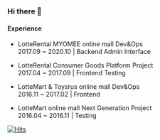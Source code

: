 ### Hi there 👋
#### Experience

* LotteRental MYOMEE online mall Dev&Ops<br/>
  2017.09 ~ 2020.10 | Backend Admin Interface

* LotteRental Consumer Goods Platform Project<br/>
  2017.04 ~ 2017.09 | Frontend Testing

* LotteMart & Toysrus online mall Dev&Ops<br/>
  2016.11 ~ 2017.02 | Frontend

* LotteMart online mall Next Generation Project<br/>
  2016.04 ~ 2016.11 | Testing

[![Hits](https://hits.seeyoufarm.com/api/count/incr/badge.svg?url=https%3A%2F%2Fgithub.com%2Fkimkonpig&count_bg=%23943DC8&title_bg=%23555555&icon=&icon_color=%23E7E7E7&title=hits&edge_flat=false)](https://hits.seeyoufarm.com)

<!--
**kimkonpig/kimkonpig** is a ✨ _special_ ✨ repository because its `README.md` (this file) appears on your GitHub profile.

Here are some ideas to get you started:

- 🔭 I’m currently working on ...
- 🌱 I’m currently learning ...
- 👯 I’m looking to collaborate on ...
- 🤔 I’m looking for help with ...
- 💬 Ask me about ...
- 📫 How to reach me: ...
- 😄 Pronouns: ...
- ⚡ Fun fact: ...
-->
